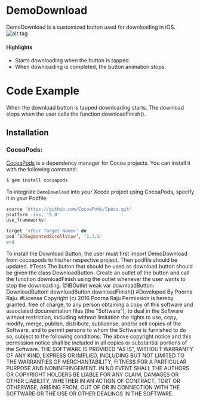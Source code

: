 # DemoDownload

DemoDownload is a customized button used for downloading in iOS.
![alt tag](https://uimovement.com/media/resource_image/image_2648.gif)

#### Highlights
- Starts downloading when the button is tapped.
- When downloading is completed, the button animation stops.

# Code Example
When the download button is tapped downloading starts. The download stops when the user calls the function downloadFinish().

## Installation

### CocoaPods: 
[CocoaPods](http://cocoapods.org) is a dependency manager for Cocoa projects. You can install it with the following command:

```bash
$ gem install cocoapods
```

To integrate `DemoDownload` into your Xcode project using CocoaPods, specify it in your Podfile:
```ruby
source 'https://github.com/CocoaPods/Specs.git'
platform :ios, '9.0'
use_frameworks!

target '<Your Target Name>' do
pod ’SJSegmentedScrollView’, ‘1.3.5'
end
```
To install the Download Button, the user must first import DemoDownload from cocoapods to his/her respective project. Then podfile should be updated. 
#Tests
The button that should be used as download button should be given the class DownloadButton. Create an outlet of the button and call the function downloadFinish using the outlet whenever the user wants to stop the downloading.
   @IBOutlet weak var downloadButton: DownloadButton!
   downloadButton.downloadFinish()
#Developed By
Poorna Raju.
#License
Copyright (c) 2016 Poorna Raju
Permission is hereby granted, free of charge, to any person obtaining a copy of this software and associated documentation files (the "Software"), to deal in the Software without restriction, including without limitation the rights to use, copy, modify, merge, publish, distribute, sublicense, and/or sell copies of the Software, and to permit persons to whom the Software is furnished to do so, subject to the following conditions:
The above copyright notice and this permission notice shall be included in all copies or substantial portions of the Software.
THE SOFTWARE IS PROVIDED "AS IS", WITHOUT WARRANTY OF ANY KIND, EXPRESS OR IMPLIED, INCLUDING BUT NOT LIMITED TO THE WARRANTIES OF MERCHANTABILITY, FITNESS FOR A PARTICULAR PURPOSE AND NONINFRINGEMENT. IN NO EVENT SHALL THE AUTHORS OR COPYRIGHT HOLDERS BE LIABLE FOR ANY CLAIM, DAMAGES OR OTHER LIABILITY, WHETHER IN AN ACTION OF CONTRACT, TORT OR OTHERWISE, ARISING FROM, OUT OF OR IN CONNECTION WITH THE SOFTWARE OR THE USE OR OTHER DEALINGS IN THE SOFTWARE.

